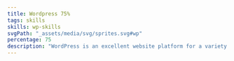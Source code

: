 ```yaml
---
title: Wordpress 75%
tags: skills
skills: wp-skills 
svgPath: "_assets/media/svg/sprites.svg#wp"
percentage: 75
description: "WordPress is an excellent website platform for a variety of websites. From blogging to e-commerce to business and portfolio websites, WordPress is a versatile CMS."
---
```


 

